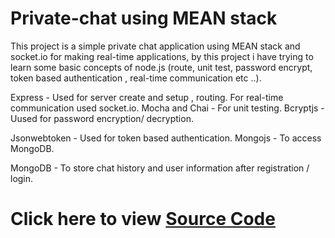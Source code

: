 # Private-chat using MEAN stack

This project is a simple private chat application using MEAN stack and socket.io for making real-time applications, 
by this project i have trying to learn some basic concepts of node.js (route, unit test, password encrypt, token based authentication , real-time communication etc ..).

Express - Used for server create and setup , routing. For real-time communication used socket.io.
Mocha and Chai - For unit testing. Bcryptjs -Uused for password encryption/ decryption.

Jsonwebtoken - Used for token based authentication.
Mongojs - To access MongoDB. 

MongoDB - To store chat history and user information after registration / login. 

# Click here to view <b><a href="https://github.com/salmasumona/private-chat" target="_blank">Source Code</a></b>

